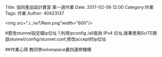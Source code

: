 Title: 協同產品設計實習 第一週作業
Date: 2017-02-06 12:00
Category:作業
Tags: 作業
Author: 40423137

<img src="./../w7/Rem.png"width="600"/>

<!-- PELICAN_END_SUMMARY -->

#更改stunnel設定檔ip位址
1.利用ipconfig /all查詢 IPv4 位址,接著使用SciTE開啟stunnel/config/stunnel.conf,修改accept的ip位址

##作業心得
教同學solvespace畫四連桿機構
